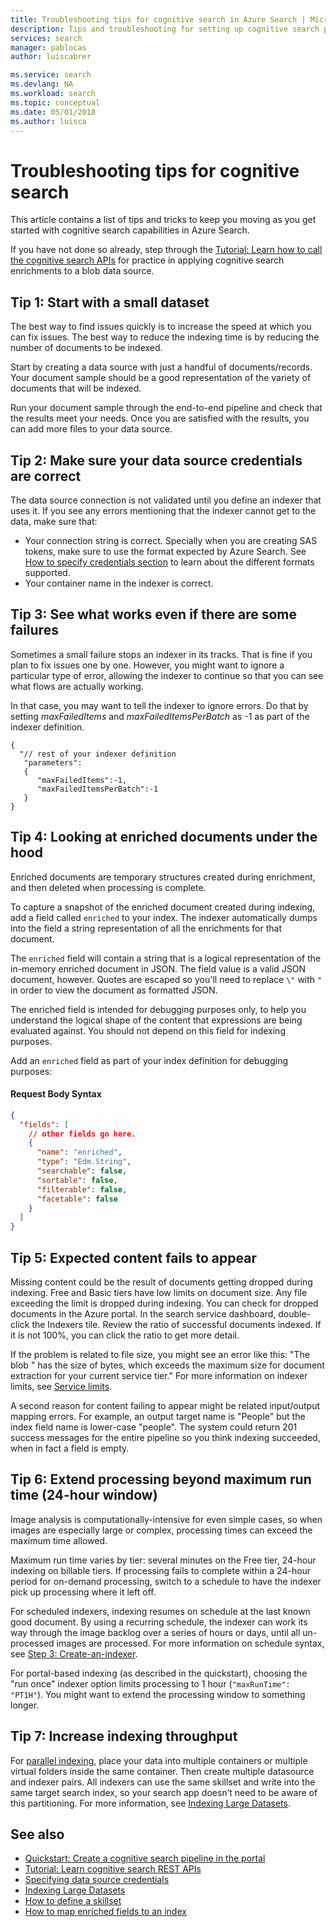 ```yaml
---
title: Troubleshooting tips for cognitive search in Azure Search | Microsoft Docs
description: Tips and troubleshooting for setting up cognitive search pipelines in Azure Search.
services: search
manager: pablocas
author: luiscabrer

ms.service: search
ms.devlang: NA
ms.workload: search
ms.topic: conceptual
ms.date: 05/01/2018
ms.author: luisca
---
```

# Troubleshooting tips for cognitive search

This article contains a list of tips and tricks to keep you moving as you get started with cognitive search capabilities in Azure Search. 

If you have not done so already, step through the [Tutorial: Learn how to call the cognitive search APIs](cognitive-search-quickstart-blob.md) for practice in applying cognitive search enrichments to a blob data source.

## Tip 1: Start with a small dataset
The best way to find issues quickly is to increase the speed at which you can fix issues. The best way to reduce the indexing time is by reducing the number of documents to be indexed. 

Start by creating a data source with just a handful of documents/records. Your document sample should be a good representation of the variety of documents that will be indexed. 

Run your document sample through the end-to-end pipeline and check that the results meet your needs. Once you are satisfied with the results, you can add more files to your data source.

## Tip 2: Make sure your data source credentials are correct
The data source connection is not validated until you define an indexer that uses it. If you see any errors mentioning that the indexer cannot get to the data, make sure that:
- Your connection string is correct. Specially when you are creating SAS tokens, make sure to use the format expected by Azure Search. See [How to specify credentials section](
https://docs.microsoft.com/en-us/azure/search/search-howto-indexing-azure-blob-storage#how-to-specify-credentials) to learn about the different formats supported.
- Your container name in the indexer is correct.

## Tip 3: See what works even if there are some failures
Sometimes a small failure stops an indexer in its tracks. That is fine if you plan to fix issues one by one. However, you might want to ignore a particular type of error, allowing the indexer to continue so that you can see what flows are actually working.

In that case, you may want to tell the indexer to ignore errors. Do that by setting *maxFailedItems* and *maxFailedItemsPerBatch* as -1 as part of the indexer definition.

```
{
  "// rest of your indexer definition
   "parameters":
   {
      "maxFailedItems":-1,
      "maxFailedItemsPerBatch":-1
   }
}
```
## Tip 4: Looking at enriched documents under the hood 
Enriched documents are temporary structures created during enrichment, and then deleted when processing is complete.

To capture a snapshot of the enriched document created during indexing, add a field called ```enriched``` to your index. The indexer automatically dumps into the field a string representation of all the enrichments for that document.

The ```enriched``` field will contain a string that is a logical representation of the in-memory enriched document in JSON.  The field value is a valid JSON document, however. Quotes are escaped so you'll need to replace `\"` with `"` in order to view the document as formatted JSON. 

The enriched field is intended for debugging purposes only, to help you understand the logical shape of the content that expressions are being evaluated against. You should not depend on this field for indexing purposes.

Add an ```enriched``` field as part of your index definition for debugging purposes:

#### Request Body Syntax
```json
{
  "fields": [
    // other fields go here.
    {
      "name": "enriched",
      "type": "Edm.String",
      "searchable": false,
      "sortable": false,
      "filterable": false,
      "facetable": false
    }
  ]
}
```

## Tip 5: Expected content fails to appear

Missing content could be the result of documents getting dropped during indexing. Free and Basic tiers have low limits on document size. Any file exceeding the limit is dropped during indexing. You can check for dropped documents in the Azure portal. In the search service dashboard, double-click the Indexers tile. Review the ratio of successful documents indexed. If it is not 100%, you can click the ratio to get more detail. 

If the problem is related to file size, you might see an error like this: "The blob <file-name>" has the size of <file-size> bytes, which exceeds the maximum size for document extraction for your current service tier." For more information on indexer limits, see [Service limits](search-limits-quotas-capacity.md).

A second reason for content failing to appear might be related input/output mapping errors. For example, an output target name is "People" but the index field name is lower-case "people". The system could return 201 success messages for the entire pipeline so you think indexing succeeded, when in fact a field is empty. 

## Tip 6: Extend processing beyond maximum run time (24-hour window)

Image analysis is computationally-intensive for even simple cases, so when images are especially large or complex, processing times can exceed the maximum time allowed. 

Maximum run time varies by tier: several minutes on the Free tier, 24-hour indexing on billable tiers. If processing fails to complete within a 24-hour period for on-demand processing, switch to a schedule to have the indexer pick up processing where it left off. 

For scheduled indexers, indexing resumes on schedule at the last known good document. By using a recurring schedule, the indexer can work its way through the image backlog over a series of hours or days, until all un-processed images are processed. For more information on schedule syntax, see [Step 3: Create-an-indexer](search-howto-indexing-azure-blob-storage.md#step-3-create-an-indexer).

For portal-based indexing (as described in the quickstart), choosing the "run once" indexer option limits processing to 1 hour (`"maxRunTime": "PT1H"`). You might want to extend the processing window to something longer.

## Tip 7: Increase indexing throughput

For [parallel indexing](search-howto-large-index.md), place your data into multiple containers or multiple virtual folders inside the same container. Then create multiple datasource and indexer pairs. All indexers can use the same skillset and write into the same target search index, so your search app doesn’t need to be aware of this partitioning.
For more information, see [Indexing Large Datasets](search-howto-indexing-azure-blob-storage.md#indexing-large-datasets).

## See also
+ [Quickstart: Create a cognitive search pipeline in the portal](cognitive-search-quickstart-blob.md)
+ [Tutorial: Learn cognitive search REST APIs](cognitive-search-tutorial-blob.md)
+ [Specifying data source credentials](search-howto-indexing-azure-blob-storage.md#how-to-specify-credentials)
+ [Indexing Large Datasets](search-howto-indexing-azure-blob-storage.md#indexing-large-datasets)
+ [How to define a skillset](cognitive-search-defining-skillset.md)
+ [How to map enriched fields to an index](cognitive-search-output-field-mapping.md)